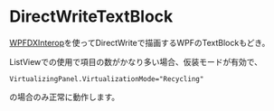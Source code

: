 # DirectWriteTextBlock

[WPFDXInterop](https://github.com/Microsoft/WPFDXInterop)を使ってDirectWriteで描画するWPFのTextBlockもどき。

ListViewでの使用で項目の数がかなり多い場合、仮装モードが有効で、
```
VirtualizingPanel.VirtualizationMode="Recycling"
```
の場合のみ正常に動作します。
